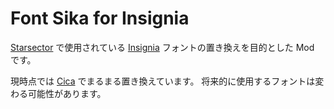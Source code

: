 # Font Sika for Insignia

[Starsector] で使用されている [Insignia] フォントの置き換えを目的とした Mod です。

現時点では [Cica] でまるまる置き換えています。
将来的に使用するフォントは変わる可能性があります。

[starsector]: https://fractalsoftworks.com/
[insignia]: https://www.linotype.com/910269/insignia-family.html
[cica]: https://github.com/miiton/Cica
